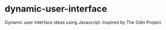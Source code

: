 # dynamic-user-interface
Dynamic user interface ideas using Javascript. Inspired by The Odin Project
